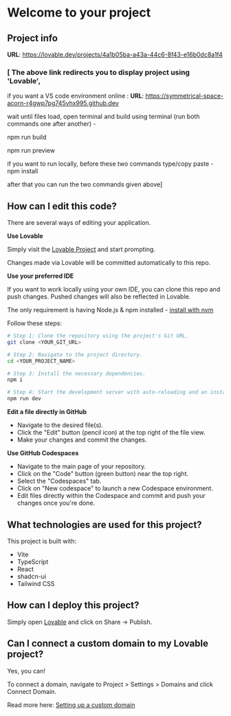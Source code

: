 # Welcome to your project

## Project info

**URL**: https://lovable.dev/projects/4a1b05ba-a43a-44c6-8f43-e16b0dc8a1f4

### [ The above link redirects you to display project using 'Lovable',
if you want a VS code environment online : 
**URL**: https://symmetrical-space-acorn-r4gwp7pg745vhx995.github.dev

wait until files load, open terminal and build using terminal (run both commands one after another) -

npm run build

npm run preview

if you want to run locally, before these two commands type/copy paste -
npm install

after that you can run the two commands given above]


## How can I edit this code?

There are several ways of editing your application.

**Use Lovable**

Simply visit the [Lovable Project](https://lovable.dev/projects/4a1b05ba-a43a-44c6-8f43-e16b0dc8a1f4) and start prompting.

Changes made via Lovable will be committed automatically to this repo.

**Use your preferred IDE**

If you want to work locally using your own IDE, you can clone this repo and push changes. Pushed changes will also be reflected in Lovable.

The only requirement is having Node.js & npm installed - [install with nvm](https://github.com/nvm-sh/nvm#installing-and-updating)

Follow these steps:

```sh
# Step 1: Clone the repository using the project's Git URL.
git clone <YOUR_GIT_URL>

# Step 2: Navigate to the project directory.
cd <YOUR_PROJECT_NAME>

# Step 3: Install the necessary dependencies.
npm i

# Step 4: Start the development server with auto-reloading and an instant preview.
npm run dev
```

**Edit a file directly in GitHub**

- Navigate to the desired file(s).
- Click the "Edit" button (pencil icon) at the top right of the file view.
- Make your changes and commit the changes.

**Use GitHub Codespaces**

- Navigate to the main page of your repository.
- Click on the "Code" button (green button) near the top right.
- Select the "Codespaces" tab.
- Click on "New codespace" to launch a new Codespace environment.
- Edit files directly within the Codespace and commit and push your changes once you're done.

## What technologies are used for this project?

This project is built with:

- Vite
- TypeScript
- React
- shadcn-ui
- Tailwind CSS

## How can I deploy this project?

Simply open [Lovable](https://lovable.dev/projects/4a1b05ba-a43a-44c6-8f43-e16b0dc8a1f4) and click on Share -> Publish.

## Can I connect a custom domain to my Lovable project?

Yes, you can!

To connect a domain, navigate to Project > Settings > Domains and click Connect Domain.

Read more here: [Setting up a custom domain](https://docs.lovable.dev/features/custom-domain#custom-domain)
